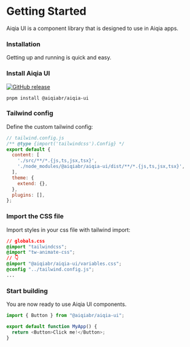 # Getting Started

Aiqia UI is a component library that is designed to use in Aiqia apps.

### Installation

Getting up and running is quick and easy.

### Install Aiqia UI

[![GitHub release](https://img.shields.io/github/v/release/aiqia-dev/aiqia-ui.com.br)](https://github.com/aiqia-dev/aiqia-ui.com.br/releases)

```
pnpm install @aiqiabr/aiqia-ui
```

### Tailwind config

Define the custom tailwind config:

```js
// tailwind.config.js
/** @type {import('tailwindcss').Config} */
export default {
  content: [
    './src/**/*.{js,ts,jsx,tsx}',
    './node_modules/@aiqiabr/aiqia-ui/dist/**/*.{js,ts,jsx,tsx}',
  ],
  theme: {
    extend: {},
  },
  plugins: [],
};
```

### Import the CSS file

Import styles in your css file with tailwind import:

```css
// globals.css
@import "tailwindcss";
@import "tw-animate-css";
// 👇
@import "@aiqiabr/aiqia-ui/variables.css";
@config "../tailwind.config.js";
...
```

### Start building

You are now ready to use Aiqia UI components.

```js
import { Button } from "@aiqiabr/aiqia-ui";

export default function MyApp() {
  return <Button>Click me!</Button>;
}
```
